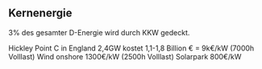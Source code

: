 ## Kernenergie
3% des gesamter D-Energie wird durch KKW gedeckt.

Hickley Point C in England 2,4GW kostet 1,1-1,8 Billion € = 9k€/kW (7000h Volllast)
Wind onshore 1300€/kW (2500h Volllast)
Solarpark 800€/kW

